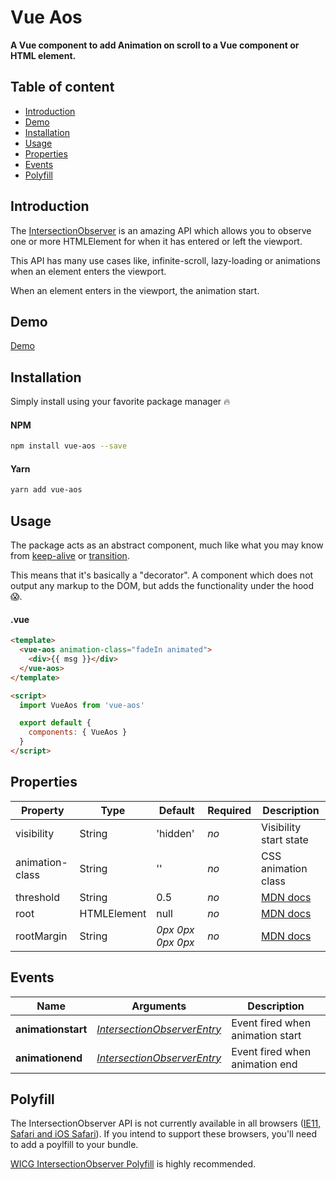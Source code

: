 # Vue Aos
**A Vue component to add Animation on scroll to a Vue component or HTML element.**

## Table of content

* [Introduction](#introduction)
* [Demo](#demo)
* [Installation](#installation)
* [Usage](#usage)
* [Properties](#properties)
* [Events](#events)
* [Polyfill](#polyfill)

## Introduction

The [IntersectionObserver](https://developer.mozilla.org/en-US/docs/Web/API/Intersection_Observer_API) is an amazing API which allows you to observe one or more HTMLElement for when it has entered or left the viewport.

This API has many use cases like, infinite-scroll, lazy-loading or animations when an element enters the viewport.

When an element enters in the viewport, the animation start.

## Demo

[Demo](https://Se7en-IT.github.io/vue-aos/)

## Installation

Simply install using your favorite package manager 🔥

#### NPM
```bash
npm install vue-aos --save
```

#### Yarn
```bash
yarn add vue-aos
```



## Usage

The package acts as an abstract component, much like what you may know from [keep-alive](https://vuejs.org/v2/api/#keep-alive) or [transition](https://vuejs.org/v2/api/#transition).

This means that it's basically a "decorator". A component which does not output any markup to the DOM, but adds the functionality under the hood 😱.

#### .vue

```html
<template>
  <vue-aos animation-class="fadeIn animated">
    <div>{{ msg }}</div>
  </vue-aos>
</template>

<script>
  import VueAos from 'vue-aos'

  export default {
    components: { VueAos }
  }
</script>
```



## Properties

| Property   | Type        | Default           | Required | Description                              |
| ---------- | ----------- | ----------------- | -------- | ---------------------------------------- |
| visibility | String | 'hidden' | *no* | Visibility start state
| animation-class | String | '' | *no* | CSS animation class
| threshold  | String       | 0.5          | *no*     | [MDN docs](https://developer.mozilla.org/en-US/docs/Web/API/Intersection_Observer_API#Intersection_observer_options) |
| root       | HTMLElement | null              | *no*     | [MDN docs](https://developer.mozilla.org/en-US/docs/Web/API/Intersection_Observer_API#Intersection_observer_options) |
| rootMargin | String      | *0px 0px 0px 0px* | *no*     | [MDN docs](https://developer.mozilla.org/en-US/docs/Web/API/Intersection_Observer_API#Intersection_observer_options) |



## Events

| Name       | Arguments                                | Description                              |
| ---------- | ---------------------------------------- | ---------------------------------------- |
| **animationstart**  | [*IntersectionObserverEntry*](https://developer.mozilla.org/en-US/docs/Web/API/IntersectionObserverEntry) | Event fired when animation start |
| **animationend**  | [*IntersectionObserverEntry*](https://developer.mozilla.org/en-US/docs/Web/API/IntersectionObserverEntry) | Event fired when animation end |

## Polyfill

The IntersectionObserver API is not currently available in all browsers ([IE11, Safari and iOS Safari](http://caniuse.com/#feat=intersectionobserver)). If you intend to support these browsers, you'll need to add a poylfill to your bundle.

[WICG IntersectionObserver Polyfill](https://github.com/w3c/IntersectionObserver/tree/master/polyfill) is highly recommended.